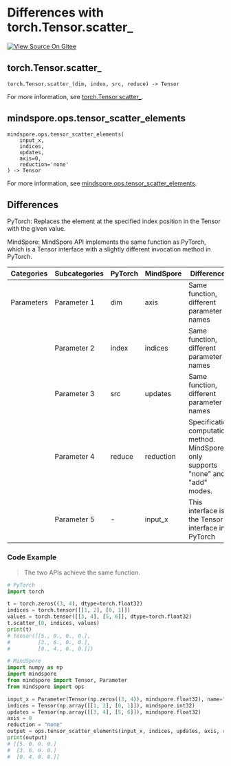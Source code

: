# Differences with torch.Tensor.scatter_

[![View Source On Gitee](https://mindspore-website.obs.cn-north-4.myhuaweicloud.com/website-images/r2.3.q1/resource/_static/logo_source_en.svg)](https://gitee.com/mindspore/docs/blob/r2.3.q1/docs/mindspore/source_en/note/api_mapping/pytorch_diff/tensor_scatter_elements.md)

## torch.Tensor.scatter_

```text
torch.Tensor.scatter_(dim, index, src, reduce) -> Tensor
```

For more information, see [torch.Tensor.scatter_](https://pytorch.org/docs/1.8.1/tensors.html#torch.Tensor.scatter_).

## mindspore.ops.tensor_scatter_elements

```text
mindspore.ops.tensor_scatter_elements(
    input_x,
    indices,
    updates,
    axis=0,
    reduction='none'
) -> Tensor
```

For more information, see [mindspore.ops.tensor_scatter_elements](https://www.mindspore.cn/docs/en/r2.3.0rc1/api_python/ops/mindspore.ops.tensor_scatter_elements.html).

## Differences

PyTorch: Replaces the element at the specified index position in the Tensor with the given value.

MindSpore: MindSpore API implements the same function as PyTorch, which is a Tensor interface with a slightly different invocation method in PyTorch.

| Categories | Subcategories | PyTorch | MindSpore | Differences   |
| ---- | ----- | ------- | --------- | -------------- |
|Parameters | Parameter 1 | dim | axis | Same function, different parameter names |
|    | Parameter 2 | index | indices | Same function, different parameter names |
|    | Parameter 3 | src | updates | Same function, different parameter names |
|    | Parameter 4 | reduce | reduction | Specification computation method. MindSpore only supports "none" and "add" modes. |
|    | Parameter 5 | - | input_x | This interface is the Tensor interface in PyTorch |

### Code Example

> The two APIs achieve the same function.

```python
# PyTorch
import torch

t = torch.zeros((3, 4), dtype=torch.float32)
indices = torch.tensor([[1, 2], [0, 1]])
values = torch.tensor([[3, 4], [5, 6]], dtype=torch.float32)
t.scatter_(0, indices, values)
print(t)
# tensor([[5., 0., 0., 0.],
#         [3., 6., 0., 0.],
#         [0., 4., 0., 0.]])

# MindSpore
import numpy as np
import mindspore
from mindspore import Tensor, Parameter
from mindspore import ops

input_x = Parameter(Tensor(np.zeros((3, 4)), mindspore.float32), name="x")
indices = Tensor(np.array([[1, 2], [0, 1]]), mindspore.int32)
updates = Tensor(np.array([[3, 4], [5, 6]]), mindspore.float32)
axis = 0
reduction = "none"
output = ops.tensor_scatter_elements(input_x, indices, updates, axis, reduction)
print(output)
# [[5. 0. 0. 0.]
#  [3. 6. 0. 0.]
#  [0. 4. 0. 0.]]
```
